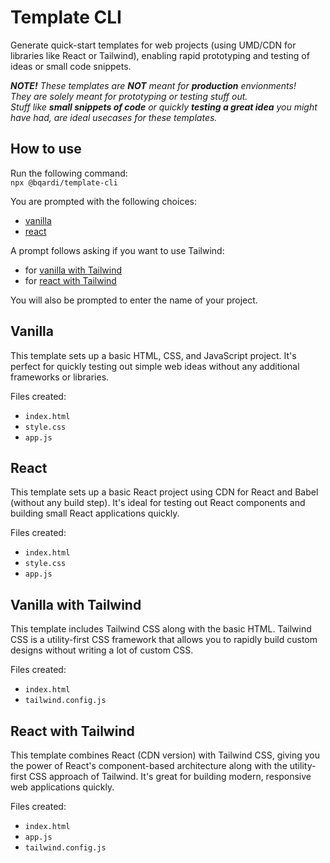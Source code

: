 # Template CLI

Generate quick-start templates for web projects (using UMD/CDN for libraries like React or Tailwind), enabling rapid prototyping and testing of ideas or small code snippets.

_**NOTE!** These templates are **NOT** meant for **production** envionments!  
They are solely meant for prototyping or testing stuff out.  
Stuff like **small snippets of code** or quickly **testing a great idea** you might have had, are ideal usecases for these templates._

## How to use

Run the following command:  
`npx @bqardi/template-cli`

You are prompted with the following choices:

- [vanilla](#vanilla)
- [react](#react)

A prompt follows asking if you want to use Tailwind:

- for [vanilla with Tailwind](#vanilla-with-tailwind)
- for [react with Tailwind](#react-with-tailwind)

You will also be prompted to enter the name of your project.

## Vanilla

This template sets up a basic HTML, CSS, and JavaScript project. It's perfect for quickly testing out simple web ideas without any additional frameworks or libraries.

Files created:

- `index.html`
- `style.css`
- `app.js`

## React

This template sets up a basic React project using CDN for React and Babel (without any build step). It's ideal for testing out React components and building small React applications quickly.

Files created:

- `index.html`
- `style.css`
- `app.js`

## Vanilla with Tailwind

This template includes Tailwind CSS along with the basic HTML. Tailwind CSS is a utility-first CSS framework that allows you to rapidly build custom designs without writing a lot of custom CSS.

Files created:

- `index.html`
- `tailwind.config.js`

## React with Tailwind

This template combines React (CDN version) with Tailwind CSS, giving you the power of React's component-based architecture along with the utility-first CSS approach of Tailwind. It's great for building modern, responsive web applications quickly.

Files created:

- `index.html`
- `app.js`
- `tailwind.config.js`
